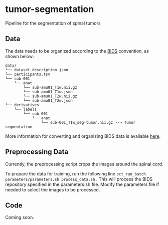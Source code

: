 # tumor-segmentation

Pipeline for the segmentation of spinal tumors

## Data
The data needs to be organized according to the [BIDS](http://bids.neuroimaging.io/) convention, as shown below:

~~~
data/
└── dataset_description.json
└── participants.tsv
└── sub-001
    └── anat
        └── sub-amu01_T1w.nii.gz
        └── sub-amu01_T1w.json
        └── sub-amu01_T2w.nii.gz
        └── sub-amu01_T2w.json
└── derivatives
    └── labels
        └── sub-001
            └── anat
                └── sub-001_T1w_seg-tumor.nii.gz --> Tumor segmentation
~~~

More information for converting and organizing BIDS data is available [here](https://spine-generic.readthedocs.io/en/latest/documentation.html#data-conversion-dicom-to-bids).

## Preprocessing Data
Currently, the preprocessing script crops the images around the spinal cord.

To prepare the data for training, run the following line ```sct_run_batch parameters/parameters.sh process_data.sh``` . This will process the BIDS repository specified in the parameters.sh file. Modify the parameters file if needed to select the images to be processed.

## Code

Coming soon.
